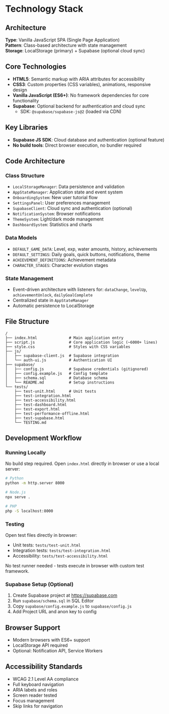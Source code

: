 # Technology Stack

## Architecture

**Type**: Vanilla JavaScript SPA (Single Page Application)  
**Pattern**: Class-based architecture with state management  
**Storage**: LocalStorage (primary) + Supabase (optional cloud sync)

## Core Technologies

- **HTML5**: Semantic markup with ARIA attributes for accessibility
- **CSS3**: Custom properties (CSS variables), animations, responsive design
- **Vanilla JavaScript (ES6+)**: No framework dependencies for core functionality
- **Supabase**: Optional backend for authentication and cloud sync
  - SDK: `@supabase/supabase-js@2` (loaded via CDN)

## Key Libraries

- **Supabase JS SDK**: Cloud database and authentication (optional feature)
- **No build tools**: Direct browser execution, no bundler required

## Code Architecture

### Class Structure

- `LocalStorageManager`: Data persistence and validation
- `AppStateManager`: Application state and event system
- `OnboardingSystem`: New user tutorial flow
- `SettingsPanel`: User preferences management
- `SupabaseClient`: Cloud sync and authentication (optional)
- `NotificationSystem`: Browser notifications
- `ThemeSystem`: Light/dark mode management
- `DashboardSystem`: Statistics and charts

### Data Models

- `DEFAULT_GAME_DATA`: Level, exp, water amounts, history, achievements
- `DEFAULT_SETTINGS`: Daily goals, quick buttons, notifications, theme
- `ACHIEVEMENT_DEFINITIONS`: Achievement metadata
- `CHARACTER_STAGES`: Character evolution stages

### State Management

- Event-driven architecture with listeners for: `dataChange`, `levelUp`, `achievementUnlock`, `dailyGoalComplete`
- Centralized state in `AppStateManager`
- Automatic persistence to LocalStorage

## File Structure

```
/
├── index.html              # Main application entry
├── script.js               # Core application logic (~6000+ lines)
├── style.css               # Styles with CSS variables
├── js/
│   ├── supabase-client.js  # Supabase integration
│   └── auth-ui.js          # Authentication UI
├── supabase/
│   ├── config.js           # Supabase credentials (gitignored)
│   ├── config.example.js   # Config template
│   ├── schema.sql          # Database schema
│   └── README.md           # Setup instructions
└── tests/
    ├── test-unit.html      # Unit tests
    ├── test-integration.html
    ├── test-accessibility.html
    ├── test-dashboard.html
    ├── test-export.html
    ├── test-performance-offline.html
    ├── test-supabase.html
    └── TESTING.md
```

## Development Workflow

### Running Locally

No build step required. Open `index.html` directly in browser or use a local server:

```bash
# Python
python -m http.server 8000

# Node.js
npx serve .

# PHP
php -S localhost:8000
```

### Testing

Open test files directly in browser:
- Unit tests: `tests/test-unit.html`
- Integration tests: `tests/test-integration.html`
- Accessibility: `tests/test-accessibility.html`

No test runner needed - tests execute in browser with custom test framework.

### Supabase Setup (Optional)

1. Create Supabase project at https://supabase.com
2. Run `supabase/schema.sql` in SQL Editor
3. Copy `supabase/config.example.js` to `supabase/config.js`
4. Add Project URL and anon key to config

## Browser Support

- Modern browsers with ES6+ support
- LocalStorage API required
- Optional: Notification API, Service Workers

## Accessibility Standards

- WCAG 2.1 Level AA compliance
- Full keyboard navigation
- ARIA labels and roles
- Screen reader tested
- Focus management
- Skip links for navigation
